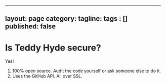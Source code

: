 ---
 layout: page
 category: 
 tagline: 
 tags : [] 
 published: false
 ---
 
# Is Teddy Hyde secure?
 
Yes!

1. 100% open source. Audit the code yourself or ask someone else to do it.
2. Uses the GitHub API. All over SSL.

